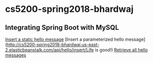 # cs5200-spring2018-bhardwaj
## Integrating Spring Boot with MySQL
[Insert a static hello message](http://cs5200-spring2018-bhardwaj.us-east-2.elasticbeanstalk.com/api/hello/insert)
[Insert a parameterized hello message](http://cs5200-spring2018-bhardwaj.us-east-2.elasticbeanstalk.com/api/hello/insert/Life is good!)
[Retrieve all hello messages](http://cs5200-spring2018-bhardwaj.us-east-2.elasticbeanstalk.com/api/hello/select/all)
